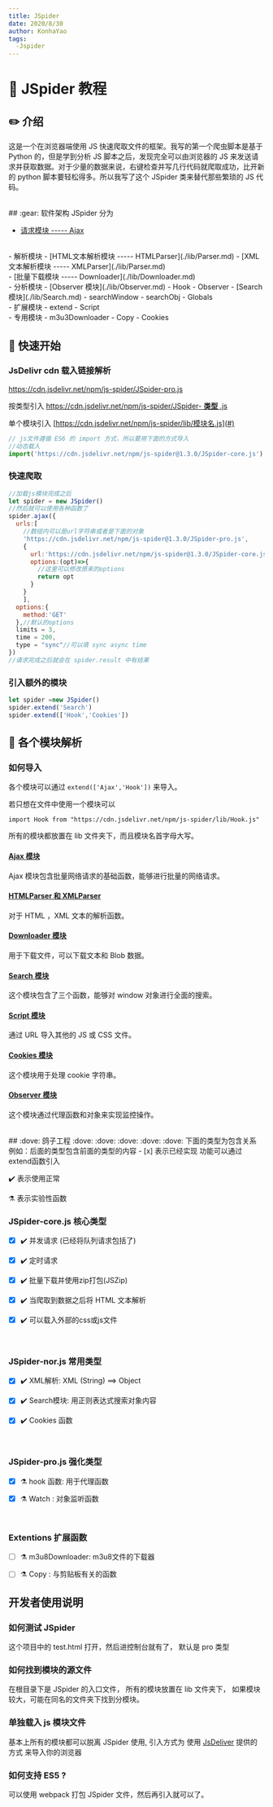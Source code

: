 ```yaml
---
title: JSpider
date: 2020/8/30
author: KonhaYao
tags:
  -Jspider
---
```


# :closed_book: JSpider 教程

## :pencil2: 介绍
这是一个在浏览器端使用 JS 快速爬取文件的框架。我写的第一个爬虫脚本是基于 Python 的，但是学到分析 JS 脚本之后，发现完全可以由浏览器的 JS 来发送请求并获取数据。对于少量的数据来说，右键检查并写几行代码就爬取成功，比开新的 python 脚本要轻松得多。所以我写了这个 JSpider 类来替代那些繁琐的 JS 代码。

<br>
## :gear: 软件架构
JSpider 分为 

- [请求模块 ----- Ajax](./lib/Ajax.md)
<br>
- 解析模块
    - [HTML文本解析模块 -----  HTMLParser](./lib/Parser.md)
    - [XML文本解析模块 -----  XMLParser](./lib/Parser.md)
<br>
- [批量下载模块 ----- Downloader](./lib/Downloader.md)
<br>
- 分析模块
    - [Observer 模块](./lib/Observer.md)
        - Hook
        - Observer
    - [Search 模块](./lib/Search.md)
        - searchWindow
        - searchObj
        - Globals
<br>
- 扩展模块
    - extend
    - Script
<br>
- 专用模块
    - m3u3Downloader
    - Copy
    - Cookies
<br>


## :hammer: 快速开始

###  JsDelivr cdn 载入链接解析

https://cdn.jsdelivr.net/npm/js-spider/JSpider-pro.js

按类型引入 [https://cdn.jsdelivr.net/npm/js-spider/JSpider- **类型** .js](#)

 单个模块引入 [https://cdn.jsdelivr.net/npm/js-spider/lib/模块名.js](#)

```js
// js文件遵循 ES6 的 import 方式，所以要用下面的方式导入
//动态载入
import('https://cdn.jsdelivr.net/npm/js-spider@1.3.0/JSpider-core.js').then(res=>window.JSpider = res.default)
```

### 快速爬取
```js
//加载js模块完成之后
let spider = new JSpider()
//然后就可以使用各种函数了
spider.ajax({
  urls:[
    //数组内可以是url字符串或者是下面的对象
    'https://cdn.jsdelivr.net/npm/js-spider@1.3.0/JSpider-pro.js',
    {
      url:'https://cdn.jsdelivr.net/npm/js-spider@1.3.0/JSpider-core.js',
      options:(opt)=>{
        //这里可以修改原来的options
        return opt
      }
    }
    ],
  options:{
    method:'GET'
  },//默认的options
  limits = 3, 
  time = 200, 
  type = "sync"//可以填 sync async time
})
//请求完成之后就会在 spider.result 中有结果
```

###  引入额外的模块
```js
let spider =new JSpider()
spider.extend('Search')
spider.extend(['Hook','Cookies'])
```


## :dart: 各个模块解析

### 如何导入

各个模块可以通过 `extend(['Ajax','Hook'])` 来导入。

若只想在文件中使用一个模块可以

`import Hook from "https://cdn.jsdelivr.net/npm/js-spider/lib/Hook.js"`

所有的模块都放置在 lib 文件夹下，而且模块名首字母大写。

#### [Ajax 模块](./lib/Ajax.md)

Ajax 模块包含批量网络请求的基础函数，能够进行批量的网络请求。
#### [HTMLParser 和 XMLParser](./lib/Parser.md)
对于 HTML ，XML 文本的解析函数。

#### [Downloader 模块](./lib/Downloader.md)
用于下载文件，可以下载文本和 Blob 数据。

#### [Search 模块](./lib/Search.md)
这个模块包含了三个函数，能够对 window 对象进行全面的搜索。

#### [Script 模块](./lib/Script.js)
通过 URL 导入其他的 JS 或 CSS 文件。

#### [Cookies 模块](./lib/Cookies.js)
这个模块用于处理 cookie 字符串。

#### [Observer 模块](./lib/Observer.md)
这个模块通过代理函数和对象来实现监控操作。

<br>
##  :dove:  鸽子工程 :dove: :dove: :dove: :dove: :dove:
 下面的类型为包含关系 
 例如：后面的类型包含前面的类型的内容
- [x] 表示已经实现 功能可以通过extend函数引入

:heavy_check_mark: 表示使用正常

:alembic: 表示实验性函数
<br>

### JSpider-core.js 核心类型

- [x] :heavy_check_mark: 并发请求  (已经将队列请求包括了) 

- [x] :heavy_check_mark: 定时请求 

- [x] :heavy_check_mark: 批量下载并使用zip打包(JSZip) 

- [x] :heavy_check_mark: 当爬取到数据之后将 HTML 文本解析 

- [x] :heavy_check_mark: 可以载入外部的css或js文件 

<br>

### JSpider-nor.js 常用类型
- [x] :heavy_check_mark: XML解析: XML (String) ==> Object 


- [x] :heavy_check_mark: Search模块: 用正则表达式搜索对象内容 

- [x] :heavy_check_mark: Cookies 函数 

<br>

### JSpider-pro.js 强化类型

- [x] :alembic: hook 函数: 用于代理函数 

- [x] :alembic: Watch : 对象监听函数

<br>

### Extentions 扩展函数

- [ ] :alembic: m3u8Downloader: m3u8文件的下载器

- [ ] :alembic: Copy : 与剪贴板有关的函数



## 开发者使用说明

### 如何测试 JSpider
这个项目中的 test.html 打开，然后进控制台就有了，
默认是 pro 类型

### 如何找到模块的源文件
在根目录下是 JSpider 的入口文件，
所有的模块放置在 lib 文件夹下，
如果模块较大，可能在同名的文件夹下找到分模块。

### 单独载入 js 模块文件
基本上所有的模块都可以脱离 JSpider 使用,
引入方式为 使用 [JsDeliver](http://www.jsdelivr.com/) 提供的方式 来导入你的浏览器

### 如何支持 ES5 ?
可以使用 webpack 打包 JSpider 文件，然后再引入就可以了。